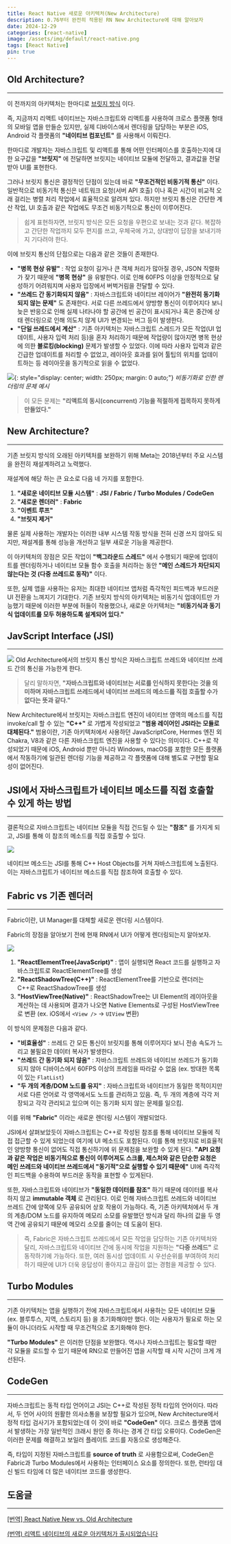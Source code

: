 ```yaml
---
title: React Native 새로운 아키텍처(New Architecture)
description: 0.76부터 완전히 적용된 RN New Architecture에 대해 알아보자
date: 2024-12-29
categories: [react-native]
image: /assets/img/default/react-native.png
tags: [React Native]
pin: true
---
```


## Old Architecture?
---
이 전까지의 아키텍처는 한마디로 [브릿지 방식](https://wonhyunkwon.github.io/posts/bridge/) 이다.

즉, 지금까지 리액트 네이티브는 자바스크립트와 리액트를 사용하여 크로스 플랫폼 형태의 모바일 앱을 만들순 있지만, 실제 디바이스에서 렌더링을 담당하는 부분은 iOS, Android 각 플랫폼의 __"네이티브 컴포넌트"__ 를 사용해서 이뤄진다.

한마디로 개발자는 자바스크립트 및 리액트를 통해 어떤 인터페이스를 호출하는지에 대한 요구값을 __"브릿지"__ 에 전달하면 브릿지는 네이티브 모듈에 전달하고, 결과값을 전달 받아 UI를 표현한다.

그러나 브릿지 통신은 결정적인 단점이 있는데 바로 __"무조건적인 비동기적 통신"__ 이다. 일반적으로 비동기적 통신은 네트워크 요청(서버 API 호출) 이나 혹은 시간이 비교적 오래 걸리는 병렬 처리 작업에서 효율적으로 알려져 있다. 하지만 브릿지 통신은 간단한 계산 작업, UI 호출과 같은 작업에도 무조건 비동기적으로 통신이 이루어진다.

> 쉽게 표현하자면, 브릿지 방식은 모든 요청을 우편으로 보내는 것과 같다. 복잡하고 간단한 작업까지 모두 편지를 쓰고, 우체국에 가고, 상대방이 답장을 보내기까지 기다려야 한다.

이에 브릿지 통신의 단점으로는 다음과 같은 것들이 존재한다.

- __"병목 현상 유발"__ : 작업 요청이 길거나 큰 객체 처리가 많아질 경우, JSON 직렬화가 잦기 때문에 __"병목 현상"__ 을 유발한다. 이로 인해 60FPS 이상을 안정적으로 달성하기 어려워지며 사용자 입장에서 버벅거림을 전달할 수 있다.
- __"쓰레드 간 동기화되지 않음"__ : 자바스크립트와 네이티브 레이어가 __"완전히 동기화되지 않는 문제"__ 도 존재한다. 서로 다른 쓰레드에서 양방향 통신이 이루어지다 보니 늦은 반응으로 인해 실제 나타나야 할 공간에 빈 공간이 표시되거나 혹은 중간에 상태 렌더링으로 인해 의도치 않게 UI가 변경되는 버그 등이 발생한다.
- __"단일 쓰레드에서 계산"__ : 기존 아키텍처는 자바스크립트 스레드가 모든 작업(UI 업데이트, 사용자 입력 처리 등)을 혼자 처리하기 때문에 작업량이 많아지면 병목 현상에 의한 __블로킹(blocking)__ 문제가 발생할 수 있었다. 이에 따라 사용자 입력과 같은 긴급한 업데이트를 처리할 수 없었고, 레이아웃 효과를 읽어 툴팁의 위치를 업데이트하는 등 레이아웃을 동기적으로 읽을 수 없었다.



![](/assets/img/2024-12-29/4.gif){: style="display: center; width: 250px; margin: 0 auto;"}
_비동기화로 인한 렌더링의 문제 예시_

> 이 모든 문제는 __"리액트의 동시(concurrent) 기능을 적절하게 접목하지 못하게 만들었다."__



## New Architecture?
---
기존 브릿지 방식의 오래된 아키텍처를 보완하기 위해 Meta는 2018년부터 주요 시스템을 완전히 재설계하려고 노력했다.

재설계에 해당 하는 큰 요소로 다음 네 가지를 포함한다.

1. __"새로운 네이티브 모듈 시스템"__ : __JSI / Fabric / Turbo Modules / CodeGen__
2. __"새로운 렌더러"__ : __Fabric__
3. __"이벤트 루프"__
4. __"브릿지 제거"__

물론 실제 사용하는 개발자는 이러한 내부 시스템 작동 방식을 전혀 신경 쓰지 않아도 되지만, 재설계를 통해 성능을 개선하고 일부 새로운 기능을 제공한다.

이 아키텍처의 장점은 모든 작업이 __"백그라운드 스레드"__ 에서 수행되기 때문에 업데이트를 렌더링하거나 네이티브 모듈 함수 호출을 처리하는 동안 __"메인 스레드가 차단되지 않는다는 것 (다중 쓰레드로 동작)"__ 이다.

또한, 실제 앱을 사용하는 유저는 최대한 네이티브 앱처럼 즉각적인 피드백과 부드러운 UI 전환을 느껴지기 기대한다. 기존 브릿지 방식의 아키텍처는 비동기식 업데이트만 가능했기 때문에 이러한 부분에 허들이 작용했으나, 새로운 아키텍처는 __"비동기식과 동기식 업데이트를 모두 허용하도록 설계되어 있다."__



## JavScript Interface (JSI)
---
![](/assets/img/2024-12-29/3.png)
Old Architecture에서의 브릿지 통신 방식은 자바스크립트 쓰레드와 네이티브 쓰레드 간의 통신을 가능한게 한다.
> 달리 말하자면, __"자바스크립트와 네이티브는 서로를 인식하지 못한다는 것을 의미하며 자바스크립트 쓰레드에서 네이티브 쓰레드의 메소드를 직접 호출할 수가 없다는 뜻과 같다."__

New Architecture에서 브릿지는 자바스크립트 엔진이 네이티브 영역의 메소드를 직접 invoke/call 할 수 있는 __"C++"__ 로 가볍게 작성되었고 __"범용 레이어인 JSI라는 모듈로 대체된다."__ 범용이란, 기존 아키텍처에서 사용하던 JavaScriptCore, Hermes 엔진 외 Chakra, V8과 같은 다른 자바스크립트 엔진을 사용할 수 있다는 의미이다. C++로 작성되었기 때문에 iOS, Android 뿐만 아니라 Windows, macOS를 포함한 모든 플랫폼에서 작동하기에 일관된 렌더링 기능을 제공하고 각 플랫폼에 대해 별도로 구현할 필요성이 없어진다.

## JSI에서 자바스크립트가 네이티브 메소드를 직접 호출할 수 있게 하는 방법
---
결론적으로 자바스크립트는 네이티브 모듈을 직접 건드릴 수 있는 __"참조"__ 를 가지게 되고, JSI를 통해 이 참조의 메소드를 직접 호출할 수 있다.

![](/assets/img/2024-12-29/1.webp)

네이티브 메소드는 JSI를 통해 C++ Host Objects를 거쳐 자바스크립트에 노출된다. 이는 자바스크립트가 네이티브 메소드를 직접 참조하여 호출할 수 있다.


## Fabric vs 기존 렌더러
---
Fabric이란, UI Manager를 대체할 새로운 렌더링 시스템이다.

Fabric의 장점을 알아보기 전에 현재 RN에서 UI가 어떻게 렌더링되는지 알아보자.

![](/assets/img/2024-12-29/2.webp)

1. __"ReactElementTree(JavaScript)"__ : 앱이 실행되면 React 코드를 실행하고 자바스크립트로 ReactElementTree를 생성
2. __"ReactShadowTree(C++)"__ : ReactElementTree를 기반으로 렌더러는 C++로 ReactShadowTree를 생성
3. __"HostViewTree(Native)"__ : ReactShadowTree는 UI Element의 레이아웃을 계산하는 데 사용되며 결과가 나오면 Native Elements로 구성된 HostViewTree로 변환 (ex. iOS에서 `<View />` -> `UIView` 변환)

이 방식의 문제점은 다음과 같다.
- __"비효율성"__ : 쓰레드 간 모든 통신이 브릿지를 통해 이루어지다 보니 전송 속도가 느리고 불필요한 데이터 복사가 발생한다.
- __"쓰레드 간 동기화 되지 않음"__ : 자바스크립트 쓰레드와 네이티브 쓰레드가 동기화되지 않아 디바이스에서 60FPS 이상의 프레임을 따라갈 수 없음 (ex. 방대한 목록이 있는 `FlatList`)
- __"두 개의 계층/DOM 노드를 유지"__ : 자바스크립트와 네이티브가 동일한 목적이지만 서로 다른 언어로 각 영역에서도 노드를 관리하고 있음. 즉, 두 개의 계층에 각각 저장되고 각각 관리되고 있으며 이는 동기화 되지 않는 문제를 일으킴.

이를 위해 __"Fabric"__ 이라는 새로운 렌더링 시스템이 개발되었다.

JSI에서 살펴보았듯이 자바스크립트는 C++로 작성된 참조를 통해 네이티브 모듈에 직접 접근할 수 있게 되었는데 여기에 UI 메소드도 포함된다. 이를 통해 브릿지로 비효율적인 양방향 통신이 없어도 직접 통신하기에 위 문제점을 보완할 수 있게 된다. __"API 요청과 같은 작업은 비동기적으로 통신이 이루어져도 스크롤, 제스처와 같은 단순한 요청은 메인 쓰레드와 네이티브 쓰레드에서 "동기적"으로 실행할 수 있기 때문에"__ UI에 즉각적인 피드백을 수용하여 부드러운 동작을 표현할 수 있게된다.

또한, 자바스크립트와 네이티브가 __"동일한 데이터를 참조"__ 하기 때문에 데이터를 복사하지 않고 __immutable 객체__ 로 관리된다. 이로 인해 자바스크립트 쓰레드와 네이티브 쓰레드 간에 양쪽에 모두 공유되어 상호 작용이 가능하다. 즉, 기존 아키텍처에서 두 개의 계층/DOM 노드를 유지하여 메모리 소모를 유발했던 방식과 달리 하나의 값을 두 영역 간에 공유되기 때문에 메모리 소모를 줄이는 데 도움이 된다.

> 즉, Fabric은 자바스크립트 쓰레드에서 모든 작업을 담당하는 기존 아키텍처와 달리, 자바스크립트와 네이티브 간에 동시에 작업을 지원하는 __"다중 쓰레드"__ 로 동작하기에 가능하다. 또한, 여러 동시성 업데이트 시 우선순위를 부여하여 처리하기 때문에 UI가 더욱 응답성이 좋아지고 끊김이 없는 경험을 제공할 수 있다.

## Turbo Modules
---
기존 아키텍처는 앱을 실행하기 전에 자바스크립트에서 사용하는 모든 네이티브 모듈 (ex. 블루투스, 지역, 스토리지 등) 을 초기화해야만 했다. 이는 사용자가 필요로 하는 모듈이 아니더라도 시작할 때 무조건적으로 초기화해야 한다.

__"Turbo Modules"__ 은 이러한 단점을 보완했다. 역시나 자바스크립트는 필요할 때만 각 모듈을 로드할 수 있기 때문에 RN으로 만들어진 앱을 시작할 때 시작 시간이 크게 개선된다.

## CodeGen
---
자바스크립트는 동적 타입 언어이고 JSI는 C++로 작성된 정적 타입의 언어이다. 따라서, 두 언어 사이의 원활한 의사소통을 보장할 필요가 있으며, New Architecture에서 정적 타입 검사기가 포함되었는데 이 것이 바로 __"CodeGen"__ 이다. 크로스 플랫폼 앱에서 발생하는 가장 일반적인 크래시 원인 중 하나는 경계 간 타입 오류이다. CodeGen은 이러한 문제를 해결하고 보일러 플레이트 코드를 자동으로 생성해준다.

즉, 타입이 지정된 자바스크립트를 __source of truth__ 로 사용함으로써, CodeGen은 Fabric과 Turbo Modules에서 사용하는 인터페이스 요소를 정의한다. 또한, 런타임 대신 빌드 타임에 더 많은 네이티브 코드를 생성한다.

## 도움글
---
[[번역] React Native New vs. Old Architecture](https://velog.io/@sunujun/%EB%B2%88%EC%97%AD-React-Native-New-vs.-Old-Architecture)

[(번역) 리액트 네이티브의 새로운 아키텍처가 출시되었습니다](https://ykss.netlify.app/translation/new_architecture_is_here/)